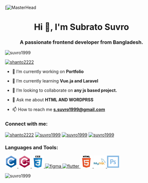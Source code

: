 [![MasterHead](https://i.pinimg.com/originals/e9/a8/70/e9a8706d7ce2065300f49580e2056fef.gif)

<h1 align="center">Hi 👋, I'm Subrato Suvro</h1>
<h3 align="center">A passionate frontend developer from Bangladesh.</h3>

<p align="left"> <img src="https://komarev.com/ghpvc/?username=suvro1999&label=Profile%20views&color=0e75b6&style=flat" alt="suvro1999" /> </p>

<p align="left"> <a href="https://twitter.com/shanto2222" target="blank"><img src="https://img.shields.io/twitter/follow/shanto2222?logo=twitter&style=for-the-badge" alt="shanto2222" /></a> </p>

- 🔭 I’m currently working on **Portfolio**

- 🌱 I’m currently learning **Vue.ja and Laravel**

- 👯 I’m looking to collaborate on **any js based project.**

- 💬 Ask me about **HTML AND WORDPRSS**

- 📫 How to reach me **s.suvro1999@gmail.com**

<h3 align="left">Connect with me:</h3>
<p align="left">
<a href="https://twitter.com/shanto2222" target="blank"><img align="center" src="https://raw.githubusercontent.com/rahuldkjain/github-profile-readme-generator/master/src/images/icons/Social/twitter.svg" alt="shanto2222" height="30" width="40" /></a>
<a href="https://linkedin.com/in/suvro1999" target="blank"><img align="center" src="https://raw.githubusercontent.com/rahuldkjain/github-profile-readme-generator/master/src/images/icons/Social/linked-in-alt.svg" alt="suvro1999" height="30" width="40" /></a>
<a href="https://fb.com/suvro1999" target="blank"><img align="center" src="https://raw.githubusercontent.com/rahuldkjain/github-profile-readme-generator/master/src/images/icons/Social/facebook.svg" alt="suvro1999" height="30" width="40" /></a>
<a href="https://instagram.com/suvro1999" target="blank"><img align="center" src="https://raw.githubusercontent.com/rahuldkjain/github-profile-readme-generator/master/src/images/icons/Social/instagram.svg" alt="suvro1999" height="30" width="40" /></a>
</p>

<h3 align="left">Languages and Tools:</h3>
<p align="left"> <a href="https://www.cprogramming.com/" target="_blank" rel="noreferrer"> <img src="https://raw.githubusercontent.com/devicons/devicon/master/icons/c/c-original.svg" alt="c" width="40" height="40"/> </a> <a href="https://www.w3schools.com/cpp/" target="_blank" rel="noreferrer"> <img src="https://raw.githubusercontent.com/devicons/devicon/master/icons/cplusplus/cplusplus-original.svg" alt="cplusplus" width="40" height="40"/> </a> <a href="https://www.w3schools.com/css/" target="_blank" rel="noreferrer"> <img src="https://raw.githubusercontent.com/devicons/devicon/master/icons/css3/css3-original-wordmark.svg" alt="css3" width="40" height="40"/> </a> <a href="https://www.figma.com/" target="_blank" rel="noreferrer"> <img src="https://www.vectorlogo.zone/logos/figma/figma-icon.svg" alt="figma" width="40" height="40"/> </a> <a href="https://flutter.dev" target="_blank" rel="noreferrer"> <img src="https://www.vectorlogo.zone/logos/flutterio/flutterio-icon.svg" alt="flutter" width="40" height="40"/> </a> <a href="https://www.w3.org/html/" target="_blank" rel="noreferrer"> <img src="https://raw.githubusercontent.com/devicons/devicon/master/icons/html5/html5-original-wordmark.svg" alt="html5" width="40" height="40"/> </a> <a href="https://www.mysql.com/" target="_blank" rel="noreferrer"> <img src="https://raw.githubusercontent.com/devicons/devicon/master/icons/mysql/mysql-original-wordmark.svg" alt="mysql" width="40" height="40"/> </a> <a href="https://www.photoshop.com/en" target="_blank" rel="noreferrer"> <img src="https://raw.githubusercontent.com/devicons/devicon/master/icons/photoshop/photoshop-line.svg" alt="photoshop" width="40" height="40"/> </a> </p>

<p><img align="center" src="https://github-readme-stats.vercel.app/api/top-langs?username=suvro1999&show_icons=true&locale=en&layout=compact" alt="suvro1999" /></p>
